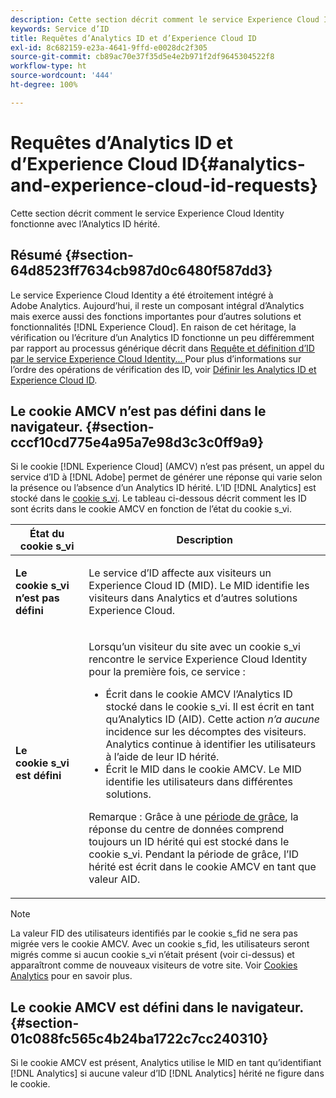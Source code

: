 ```yaml
---
description: Cette section décrit comment le service Experience Cloud Identity fonctionne avec l’Analytics ID hérité.
keywords: Service d’ID
title: Requêtes d’Analytics ID et d’Experience Cloud ID
exl-id: 8c682159-e23a-4641-9ffd-e0028dc2f305
source-git-commit: cb89ac70e37f35d5e4e2b971f2df9645304522f8
workflow-type: ht
source-wordcount: '444'
ht-degree: 100%

---
```


# Requêtes d’Analytics ID et d’Experience Cloud ID{#analytics-and-experience-cloud-id-requests}

Cette section décrit comment le service Experience Cloud Identity fonctionne avec l’Analytics ID hérité.

## Résumé {#section-64d8523ff7634cb987d0c6480f587dd3}

Le service Experience Cloud Identity a été étroitement intégré à Adobe Analytics. Aujourd’hui, il reste un composant intégral d’Analytics mais exerce aussi des fonctions importantes pour d’autres solutions et fonctionnalités [!DNL Experience Cloud]. En raison de cet héritage, la vérification ou l’écriture d’un Analytics ID fonctionne un peu différemment par rapport au processus générique décrit dans [Requête et définition d’ID par le service Experience Cloud Identity... ](../../introduction/id-request.md#concept-2caacebb1d244402816760e9b8bcef6a) Pour plus d’informations sur l’ordre des opérations de vérification des ID, voir [Définir les Analytics ID et Experience Cloud ID](../../reference/analytics-reference/analytics-ids.md#concept-f381dd18ee184c6c8e48286937a161d6).

## Le cookie AMCV n’est pas défini dans le navigateur. {#section-cccf10cd775e4a95a7e98d3c3c0ff9a9}

Si le cookie [!DNL Experience Cloud] (AMCV) n’est pas présent, un appel du service d’ID à [!DNL Adobe] permet de générer une réponse qui varie selon la présence ou l’absence d’un Analytics ID hérité. L’ID [!DNL Analytics] est stocké dans le [cookie s_vi](https://experienceleague.adobe.com/docs/core-services/interface/ec-cookies/cookies-analytics.html?lang=fr). Le tableau ci-dessous décrit comment les ID sont écrits dans le cookie AMCV en fonction de l’état du cookie s_vi.

<table id="table_DC85FECE26DD424E841BA1059AF1E57F"> 
 <thead> 
  <tr> 
   <th colname="col1" class="entry"> État du cookie s_vi </th> 
   <th colname="col2" class="entry"> Description </th> 
  </tr> 
 </thead>
 <tbody> 
  <tr> 
   <td colname="col1"> <p> <b> Le cookie s_vi n’est pas défini</b> </p> </td> 
   <td colname="col2"> <p>Le service d’ID affecte aux visiteurs un <span class="keyword">Experience Cloud</span> ID (MID). Le MID identifie les visiteurs dans <span class="keyword">Analytics</span> et d’autres solutions <span class="keyword">Experience Cloud</span>. </p> </td> 
  </tr> 
  <tr> 
   <td colname="col1"> <p> <b>Le cookie s_vi est défini</b> </p> </td> 
   <td colname="col2"> <p>Lorsqu’un visiteur du site avec un cookie s_vi rencontre le service Experience Cloud Identity pour la première fois, ce service : </p> 
    <ul id="ul_BE584810280D4874AF802A9247011787"> 
     <li id="li_AA395B09A3174AF78F3EC10053E2E4F5">Écrit dans le cookie AMCV l’<span class="keyword">Analytics</span> ID stocké dans le cookie s_vi. Il est écrit en tant qu’<span class="keyword">Analytics</span> ID (AID). Cette action <i>n’a aucune</i> incidence sur les décomptes des visiteurs. <span class="keyword"> Analytics</span> continue à identifier les utilisateurs à l’aide de leur ID hérité. </li> 
     <li id="li_8735DE21FEA542BA8024109B8FE1E2ED">Écrit le MID dans le cookie AMCV. Le MID identifie les utilisateurs dans différentes solutions. </li> 
    </ul> <p> <p>Remarque : Grâce à une <a href="../../reference/analytics-reference/grace-period.md" format="dita" scope="local">période de grâce</a>, la réponse du centre de données comprend toujours un ID hérité qui est stocké dans le cookie s_vi. Pendant la période de grâce, l’ID hérité est écrit dans le cookie AMCV en tant que valeur AID. </p> </p> </td> 
  </tr> 
 </tbody> 
</table>

>[!NOTE]
>
>La valeur FID des utilisateurs identifiés par le cookie s_fid ne sera pas migrée vers le cookie AMCV. Avec un cookie s_fid, les utilisateurs seront migrés comme si aucun cookie s_vi n’était présent (voir ci-dessus) et apparaîtront comme de nouveaux visiteurs de votre site. Voir [Cookies Analytics](https://experienceleague.adobe.com/docs/core-services/interface/ec-cookies/cookies-analytics.html?lang=fr) pour en savoir plus.

## Le cookie AMCV est défini dans le navigateur. {#section-01c088fc565c4b24ba1722c7cc240310}

Si le cookie AMCV est présent, Analytics utilise le MID en tant qu’identifiant [!DNL Analytics] si aucune valeur d’ID [!DNL Analytics] hérité ne figure dans le cookie.
